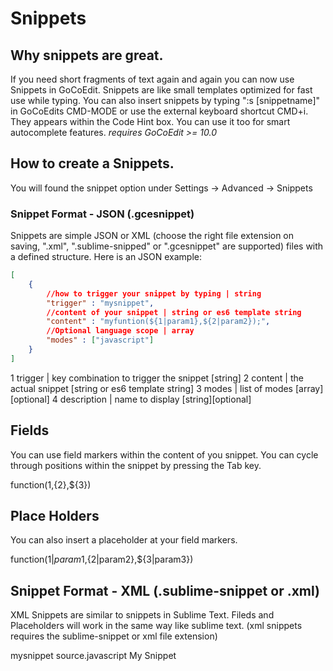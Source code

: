 # Snippets

## Why snippets are great.

If you need short fragments of text again and again you can now use Snippets in GoCoEdit. Snippets are like small templates optimized for fast use while typing. You can also insert snippets by typing ":s [snippetname]" in GoCoEdits CMD-MODE or use the external keyboard shortcut CMD+i. They appears within the Code Hint box. You can use it too for smart autocomplete features.
*requires GoCoEdit >= 10.0*

## How to create a Snippets.

You will found the snippet option under Settings -> Advanced -> Snippets

### Snippet Format - JSON (.gcesnippet)

Snippets are simple JSON or XML (choose the right file extension on saving, ".xml", ".sublime-snipped" or ".gcesnippet" are supported) files with a defined structure. Here is an JSON example:

```json
[
	{
		//how to trigger your snippet by typing | string
		"trigger" : "mysnippet",
		//content of your snippet | string or es6 template string
		"content" : "myfuntion(${1|param1},${2|param2});",
		//Optional language scope | array
		"modes" : ["javascript"]
	}
]
```

1 trigger | key combination to trigger the snippet [string]
2 content | the actual snippet [string or es6 template string]
3 modes | list of modes [array][optional]
4 description | name to display [string][optional]
 

## Fields

You can use field markers within the content of you snippet. You can cycle through positions within the snippet by pressing the Tab key.

function(${1},${2},${3})
 

## Place Holders

You can also insert a placeholder at your field markers.

function(${1|param1},${2|param2},${3|param3})
 

## Snippet Format - XML (.sublime-snippet or .xml)

XML Snippets are similar to snippets in Sublime Text. Fileds and Placeholders will work in the same way like sublime text. (xml snippets requires the sublime-snippet or xml file extension)

<snippet>
	<content><![CDATA[enter your snippet here.]]></content>
	<!-- trigger to activate the snippet -->
	<tabTrigger>mysnippet</tabTrigger>
	<!-- Optional - language scope -->
	<scope>source.javascript</scope>
	<!-- Optional - name to display -->
	<description>My Snippet</description>
</snippet>